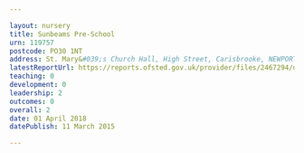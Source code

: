 ```yaml
---

layout: nursery
title: Sunbeams Pre-School
urn: 119757
postcode: PO30 1NT
address: St. Mary&#039;s Church Hall, High Street, Carisbrooke, NEWPORT, Isle of Wight, PO30 1NT
latestReportUrl: https://reports.ofsted.gov.uk/provider/files/2467294/urn/119757.pdf
teaching: 0
development: 0
leadership: 2
outcomes: 0
overall: 2
date: 01 April 2018 
datePublish: 11 March 2015

---
```

